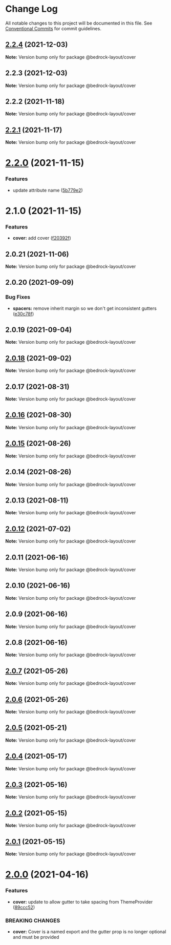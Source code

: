 # Change Log

All notable changes to this project will be documented in this file.
See [Conventional Commits](https://conventionalcommits.org) for commit guidelines.

## [2.2.4](https://github.com/Bedrock-Layouts/Bedrock/compare/@bedrock-layout/cover@2.2.3...@bedrock-layout/cover@2.2.4) (2021-12-03)

**Note:** Version bump only for package @bedrock-layout/cover





## 2.2.3 (2021-12-03)

**Note:** Version bump only for package @bedrock-layout/cover





## 2.2.2 (2021-11-18)

**Note:** Version bump only for package @bedrock-layout/cover





## [2.2.1](https://github.com/Bedrock-Layouts/Bedrock/compare/@bedrock-layout/cover@2.2.0...@bedrock-layout/cover@2.2.1) (2021-11-17)

**Note:** Version bump only for package @bedrock-layout/cover





# [2.2.0](https://github.com/Bedrock-Layouts/Bedrock/compare/@bedrock-layout/cover@2.1.0...@bedrock-layout/cover@2.2.0) (2021-11-15)


### Features

* update attribute name ([5b779e2](https://github.com/Bedrock-Layouts/Bedrock/commit/5b779e2d539e94c94464204039126efbb7d12f2c))





# 2.1.0 (2021-11-15)


### Features

* **cover:** add cover ([f20392f](https://github.com/Bedrock-Layouts/Bedrock/commit/f20392fd1f805d4cf826c0b1625306d433d0d9bc))





## 2.0.21 (2021-11-06)

**Note:** Version bump only for package @bedrock-layout/cover





## 2.0.20 (2021-09-09)


### Bug Fixes

* **spacers:** remove inherit margin so we don't get inconsistent gutters ([e30c78f](https://github.com/Bedrock-Layouts/Bedrock/commit/e30c78f76eae5bbfd49e61df1cd479501ae0486b))





## 2.0.19 (2021-09-04)

**Note:** Version bump only for package @bedrock-layout/cover





## [2.0.18](https://github.com/Bedrock-Layouts/Bedrock/compare/@bedrock-layout/cover@2.0.17...@bedrock-layout/cover@2.0.18) (2021-09-02)

**Note:** Version bump only for package @bedrock-layout/cover





## 2.0.17 (2021-08-31)

**Note:** Version bump only for package @bedrock-layout/cover





## [2.0.16](https://github.com/Bedrock-Layouts/Bedrock/compare/@bedrock-layout/cover@2.0.15...@bedrock-layout/cover@2.0.16) (2021-08-30)

**Note:** Version bump only for package @bedrock-layout/cover





## [2.0.15](https://github.com/Bedrock-Layouts/Bedrock/compare/@bedrock-layout/cover@2.0.14...@bedrock-layout/cover@2.0.15) (2021-08-26)

**Note:** Version bump only for package @bedrock-layout/cover





## 2.0.14 (2021-08-26)

**Note:** Version bump only for package @bedrock-layout/cover





## 2.0.13 (2021-08-11)

**Note:** Version bump only for package @bedrock-layout/cover





## [2.0.12](https://github.com/Bedrock-Layouts/Bedrock/compare/@bedrock-layout/cover@2.0.11...@bedrock-layout/cover@2.0.12) (2021-07-02)

**Note:** Version bump only for package @bedrock-layout/cover





## 2.0.11 (2021-06-16)

**Note:** Version bump only for package @bedrock-layout/cover





## 2.0.10 (2021-06-16)

**Note:** Version bump only for package @bedrock-layout/cover





## 2.0.9 (2021-06-16)

**Note:** Version bump only for package @bedrock-layout/cover





## 2.0.8 (2021-06-16)

**Note:** Version bump only for package @bedrock-layout/cover





## [2.0.7](https://github.com/Bedrock-Layouts/Bedrock/compare/@bedrock-layout/cover@2.0.6...@bedrock-layout/cover@2.0.7) (2021-05-26)

**Note:** Version bump only for package @bedrock-layout/cover





## [2.0.6](https://github.com/Bedrock-Layouts/Bedrock/compare/@bedrock-layout/cover@2.0.5...@bedrock-layout/cover@2.0.6) (2021-05-26)

**Note:** Version bump only for package @bedrock-layout/cover





## [2.0.5](https://github.com/Bedrock-Layouts/Bedrock/compare/@bedrock-layout/cover@2.0.4...@bedrock-layout/cover@2.0.5) (2021-05-21)

**Note:** Version bump only for package @bedrock-layout/cover





## [2.0.4](https://github.com/Bedrock-Layouts/Bedrock/compare/@bedrock-layout/cover@2.0.3...@bedrock-layout/cover@2.0.4) (2021-05-17)

**Note:** Version bump only for package @bedrock-layout/cover





## [2.0.3](https://github.com/Bedrock-Layouts/Bedrock/compare/@bedrock-layout/cover@2.0.2...@bedrock-layout/cover@2.0.3) (2021-05-16)

**Note:** Version bump only for package @bedrock-layout/cover





## [2.0.2](https://github.com/Bedrock-Layouts/Bedrock/compare/@bedrock-layout/cover@2.0.1...@bedrock-layout/cover@2.0.2) (2021-05-15)

**Note:** Version bump only for package @bedrock-layout/cover





## [2.0.1](https://github.com/Bedrock-Layouts/Bedrock/compare/@bedrock-layout/cover@2.0.0...@bedrock-layout/cover@2.0.1) (2021-05-15)

**Note:** Version bump only for package @bedrock-layout/cover





# [2.0.0](https://github.com/Bedrock-Layouts/Bedrock/compare/@bedrock-layout/cover@1.3.4...@bedrock-layout/cover@2.0.0) (2021-04-16)


### Features

* **cover:** update to allow gutter to take spacing from ThemeProvider ([89ccc52](https://github.com/Bedrock-Layouts/Bedrock/commit/89ccc5296bfa05f6a740438581a731ed67aea27c))


### BREAKING CHANGES

* **cover:** Cover is a named export and the gutter prop is no longer optional and must be
provided
